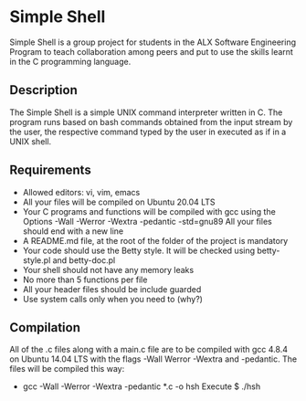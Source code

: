 <h1> Simple Shell </h1>
<p>Simple Shell is a group project for students in the ALX Software Engineering Program to teach collaboration among peers and put to use the skills learnt in the C programming language.</p>
<h2>Description</h2>
<p>The Simple Shell is a simple UNIX command interpreter written in C. The program runs based on bash commands obtained from the input stream by the user, the respective command typed by the user in executed as if in a UNIX shell.</p>
<h2>Requirements</h2>
<ul>
<li>Allowed editors: vi, vim, emacs
<li>All your files will be compiled on Ubuntu 20.04 LTS
<li>Your C programs and functions will be compiled with gcc using the Options -Wall -Werror -Wextra -pedantic -std=gnu89 All your files should end with a new line
<li>A README.md file, at the root of the folder of the project is mandatory
<li>Your code should use the Betty style. It will be checked using betty-style.pl and betty-doc.pl
<li>Your shell should not have any memory leaks
<li>No more than 5 functions per file
<li>All your header files should be include guarded
<li>Use system calls only when you need to (why?)
</ul>
<h2>Compilation</h2>
<p>All of the .c files along with a main.c file are to be compiled with gcc 4.8.4 on Ubuntu 14.04 LTS with the flags -Wall Werror -Wextra and -pedantic. The files will be compiled this way:</p>
<ul>
<li>gcc -Wall -Werror -Wextra -pedantic *.c -o hsh Execute $ ./hsh
</ul>
